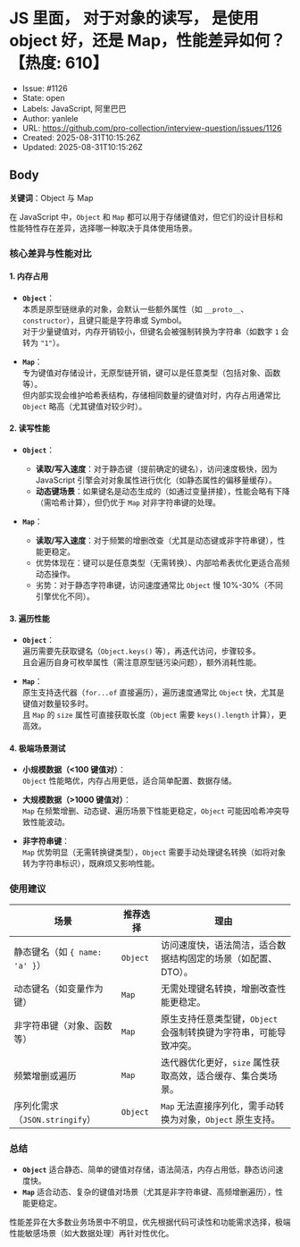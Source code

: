 # JS 里面， 对于对象的读写， 是使用 object 好，还是 Map，性能差异如何？【热度: 610】

- Issue: #1126
- State: open
- Labels: JavaScript, 阿里巴巴
- Author: yanlele
- URL: https://github.com/pro-collection/interview-question/issues/1126
- Created: 2025-08-31T10:15:26Z
- Updated: 2025-08-31T10:15:26Z

## Body

**关键词**：Object 与 Map

在 JavaScript 中，`Object` 和 `Map` 都可以用于存储键值对，但它们的设计目标和性能特性存在差异，选择哪一种取决于具体使用场景。

### **核心差异与性能对比**

#### 1. **内存占用**

- **`Object`**：  
  本质是原型链继承的对象，会默认一些额外属性（如 `__proto__`、`constructor`），且键只能是字符串或 Symbol。  
  对于少量键值对，内存开销较小，但键名会被强制转换为字符串（如数字 `1` 会转为 `"1"`）。

- **`Map`**：  
  专为键值对存储设计，无原型链开销，键可以是任意类型（包括对象、函数等）。  
  但内部实现会维护哈希表结构，存储相同数量的键值对时，内存占用通常比 `Object` 略高（尤其键值对较少时）。

#### 2. **读写性能**

- **`Object`**：

  - **读取/写入速度**：对于静态键（提前确定的键名），访问速度极快，因为 JavaScript 引擎会对对象属性进行优化（如静态属性的偏移量缓存）。
  - **动态键场景**：如果键名是动态生成的（如通过变量拼接），性能会略有下降（需哈希计算），但仍优于 `Map` 对非字符串键的处理。

- **`Map`**：
  - **读取/写入速度**：对于频繁的增删改查（尤其是动态键或非字符串键），性能更稳定。
  - 优势体现在：键可以是任意类型（无需转换）、内部哈希表优化更适合高频动态操作。
  - 劣势：对于静态字符串键，访问速度通常比 `Object` 慢 10%-30%（不同引擎优化不同）。

#### 3. **遍历性能**

- **`Object`**：  
  遍历需要先获取键名（`Object.keys()` 等），再迭代访问，步骤较多。  
  且会遍历自身可枚举属性（需注意原型链污染问题），额外消耗性能。

- **`Map`**：  
  原生支持迭代器（`for...of` 直接遍历），遍历速度通常比 `Object` 快，尤其是键值对数量较多时。  
  且 `Map` 的 `size` 属性可直接获取长度（`Object` 需要 `keys().length` 计算），更高效。

#### 4. **极端场景测试**

- **小规模数据（<100 键值对）**：  
  `Object` 性能略优，内存占用更低，适合简单配置、数据存储。

- **大规模数据（>1000 键值对）**：  
  `Map` 在频繁增删、动态键、遍历场景下性能更稳定，`Object` 可能因哈希冲突导致性能波动。

- **非字符串键**：  
  `Map` 优势明显（无需转换键类型），`Object` 需要手动处理键名转换（如将对象转为字符串标识），既麻烦又影响性能。

### **使用建议**

| 场景                           | 推荐选择 | 理由                                                              |
| ------------------------------ | -------- | ----------------------------------------------------------------- |
| 静态键名（如 `{ name: 'a' }`） | `Object` | 访问速度快，语法简洁，适合数据结构固定的场景（如配置、DTO）。     |
| 动态键名（如变量作为键）       | `Map`    | 无需处理键名转换，增删改查性能更稳定。                            |
| 非字符串键（对象、函数等）     | `Map`    | 原生支持任意类型键，`Object` 会强制转换键为字符串，可能导致冲突。 |
| 频繁增删或遍历                 | `Map`    | 迭代器优化更好，`size` 属性获取高效，适合缓存、集合类场景。       |
| 序列化需求（`JSON.stringify`） | `Object` | `Map` 无法直接序列化，需手动转换为对象，`Object` 原生支持。       |

### **总结**

- **`Object`** 适合静态、简单的键值对存储，语法简洁，内存占用低，静态访问速度快。
- **`Map`** 适合动态、复杂的键值对场景（尤其是非字符串键、高频增删遍历），性能更稳定。

性能差异在大多数业务场景中不明显，优先根据代码可读性和功能需求选择，极端性能敏感场景（如大数据处理）再针对性优化。


